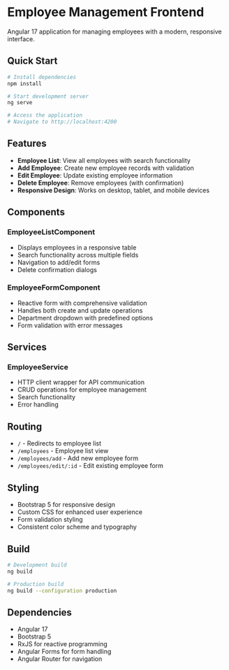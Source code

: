 # Employee Management Frontend

Angular 17 application for managing employees with a modern, responsive interface.

## Quick Start

```bash
# Install dependencies
npm install

# Start development server
ng serve

# Access the application
# Navigate to http://localhost:4200
```

## Features

- **Employee List**: View all employees with search functionality
- **Add Employee**: Create new employee records with validation
- **Edit Employee**: Update existing employee information
- **Delete Employee**: Remove employees (with confirmation)
- **Responsive Design**: Works on desktop, tablet, and mobile devices

## Components

### EmployeeListComponent
- Displays employees in a responsive table
- Search functionality across multiple fields
- Navigation to add/edit forms
- Delete confirmation dialogs

### EmployeeFormComponent
- Reactive form with comprehensive validation
- Handles both create and update operations
- Department dropdown with predefined options
- Form validation with error messages

## Services

### EmployeeService
- HTTP client wrapper for API communication
- CRUD operations for employee management
- Search functionality
- Error handling

## Routing

- `/` - Redirects to employee list
- `/employees` - Employee list view
- `/employees/add` - Add new employee form
- `/employees/edit/:id` - Edit existing employee form

## Styling

- Bootstrap 5 for responsive design
- Custom CSS for enhanced user experience
- Form validation styling
- Consistent color scheme and typography

## Build

```bash
# Development build
ng build

# Production build
ng build --configuration production
```

## Dependencies

- Angular 17
- Bootstrap 5
- RxJS for reactive programming
- Angular Forms for form handling
- Angular Router for navigation